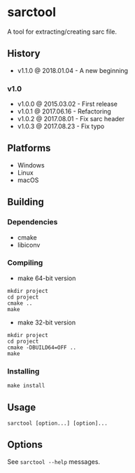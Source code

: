 # sarctool

A tool for extracting/creating sarc file.

## History

- v1.1.0 @ 2018.01.04 - A new beginning

### v1.0

- v1.0.0 @ 2015.03.02 - First release
- v1.0.1 @ 2017.06.16 - Refactoring
- v1.0.2 @ 2017.08.01 - Fix sarc header
- v1.0.3 @ 2017.08.23 - Fix typo

## Platforms

- Windows
- Linux
- macOS

## Building

### Dependencies

- cmake
- libiconv

### Compiling

- make 64-bit version
~~~
mkdir project
cd project
cmake ..
make
~~~

- make 32-bit version
~~~
mkdir project
cd project
cmake -DBUILD64=OFF ..
make
~~~

### Installing

~~~
make install
~~~

## Usage

~~~
sarctool [option...] [option]...
~~~

## Options

See `sarctool --help` messages.
